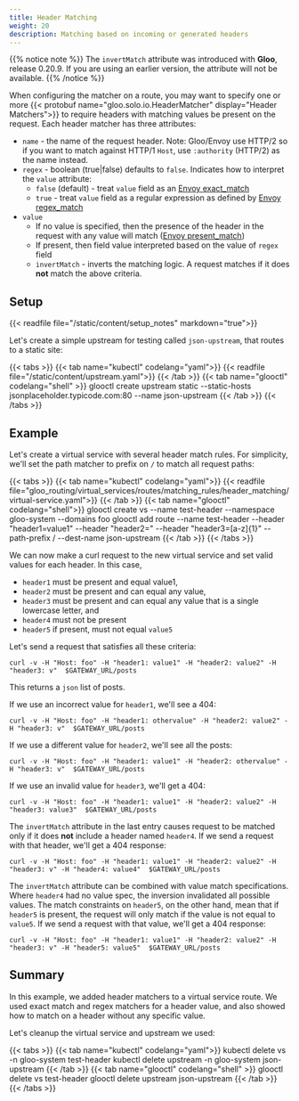 ```yaml
---
title: Header Matching
weight: 20
description: Matching based on incoming or generated headers
---
```


{{% notice note %}}
The `invertMatch` attribute was introduced with **Gloo**, release 0.20.9. If you are using an earlier version, the 
attribute will not be available.
{{% /notice %}}

When configuring the matcher on a route, you may want to specify one or more 
{{< protobuf name="gloo.solo.io.HeaderMatcher" display="Header Matchers">}} to require headers 
with matching values be present on the request. Each header matcher has three attributes:

* `name` - the name of the request header. Note: Gloo/Envoy use HTTP/2 so if you want to match against HTTP/1 `Host`,
use `:authority` (HTTP/2) as the name instead.
* `regex` - boolean (true|false) defaults to `false`. Indicates how to interpret the `value` attribute:
  * `false` (default) - treat `value` field as an [Envoy exact_match](https://www.envoyproxy.io/docs/envoy/latest/api-v2/api/v2/route/route.proto#envoy-api-field-route-headermatcher-exact-match)
  * `true` - treat `value` field as a regular expression as defined by [Envoy regex_match](https://www.envoyproxy.io/docs/envoy/latest/api-v2/api/v2/route/route.proto#envoy-api-field-route-headermatcher-regex-match)
* `value`
  * If no value is specified, then the presence of the header in the request with any value will match
([Envoy present_match](https://www.envoyproxy.io/docs/envoy/latest/api-v2/api/v2/route/route.proto#envoy-api-field-route-headermatcher-present-match))
  * If present, then field value interpreted based on the value of `regex` field
  * `invertMatch` - inverts the matching logic. A request matches if it does **not** match the above criteria.

## Setup

{{< readfile file="/static/content/setup_notes" markdown="true">}}

Let's create a simple upstream for testing called `json-upstream`, that routes to a static site:

{{< tabs >}}
{{< tab name="kubectl" codelang="yaml">}}
{{< readfile file="/static/content/upstream.yaml">}}
{{< /tab >}}
{{< tab name="glooctl" codelang="shell" >}}
glooctl create upstream static --static-hosts jsonplaceholder.typicode.com:80 --name json-upstream
{{< /tab >}}
{{< /tabs >}}

## Example

Let's create a virtual service with several header match rules. For simplicity, we'll set the path matcher to prefix on `/` to match all request paths: 

{{< tabs >}}
{{< tab name="kubectl" codelang="yaml">}}
{{< readfile file="gloo_routing/virtual_services/routes/matching_rules/header_matching/virtual-service.yaml">}}
{{< /tab >}}
{{< tab name="glooctl" codelang="shell">}}
glooctl create vs --name test-header --namespace gloo-system --domains foo 
glooctl add route --name test-header --header "header1=value1" --header "header2=" --header "header3=[a-z]{1}" --path-prefix / --dest-name json-upstream
{{< /tab >}}
{{< /tabs >}}

We can now make a curl request to the new virtual service and set valid values for each header. In this case, 

- `header1` must be present and equal value1, 
- `header2` must be present and can equal any value, 
- `header3` must be present and can equal any value that is a single lowercase letter, and
- `header4` must not be present
- `header5` if present, must not equal `value5`

Let's send a request that satisfies all these criteria:

```shell
curl -v -H "Host: foo" -H "header1: value1" -H "header2: value2" -H "header3: v"  $GATEWAY_URL/posts
```

This returns a `json` list of posts. 

If we use an incorrect value for `header1`, we'll see a 404:

```shell
curl -v -H "Host: foo" -H "header1: othervalue" -H "header2: value2" -H "header3: v"  $GATEWAY_URL/posts
```

If we use a different value for `header2`, we'll see all the posts:
```shell
curl -v -H "Host: foo" -H "header1: value1" -H "header2: othervalue" -H "header3: v"  $GATEWAY_URL/posts
```

If we use an invalid value for `header3`, we'll get a 404: 
```shell
curl -v -H "Host: foo" -H "header1: value1" -H "header2: value2" -H "header3: value3"  $GATEWAY_URL/posts
```

The `invertMatch` attribute in the last entry causes request to be matched only if it does **not** include a header named 
`header4`. If we send a request with that header, we'll get a 404 response:
```shell
curl -v -H "Host: foo" -H "header1: value1" -H "header2: value2" -H "header3: v" -H "header4: value4"  $GATEWAY_URL/posts
```

The `invertMatch` attribute can be combined with value match specifications. Where `header4` had no value spec, the inversion invalidated all possible values.
The match constraints on `header5`, on the other hand, mean that if `header5` is present, the request will only match if the value is not equal to ``value5``.
If we send a request with that value, we'll get a 404 response:
```shell
curl -v -H "Host: foo" -H "header1: value1" -H "header2: value2" -H "header3: v" -H "header5: value5"  $GATEWAY_URL/posts
```

## Summary

In this example, we added header matchers to a virtual service route. We used exact match and regex matchers for a header value, and 
also showed how to match on a header without any specific value. 

Let's cleanup the virtual service and upstream we used:

{{< tabs >}}
{{< tab name="kubectl" codelang="yaml">}}
kubectl delete vs -n gloo-system test-header
kubectl delete upstream -n gloo-system json-upstream
{{< /tab >}}
{{< tab name="glooctl" codelang="shell" >}}
glooctl delete vs test-header
glooctl delete upstream json-upstream
{{< /tab >}}
{{< /tabs >}}

<br /> 
<br />

